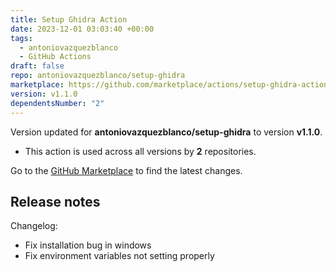 ```yaml
---
title: Setup Ghidra Action
date: 2023-12-01 03:03:40 +00:00
tags:
  - antoniovazquezblanco
  - GitHub Actions
draft: false
repo: antoniovazquezblanco/setup-ghidra
marketplace: https://github.com/marketplace/actions/setup-ghidra-action
version: v1.1.0
dependentsNumber: "2"
---
```



Version updated for **antoniovazquezblanco/setup-ghidra** to version **v1.1.0**.
- This action is used across all versions by **2** repositories.

Go to the [GitHub Marketplace](https://github.com/marketplace/actions/setup-ghidra-action) to find the latest changes.

## Release notes

Changelog:
* Fix installation bug in windows
* Fix environment variables not setting properly
